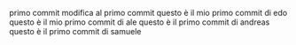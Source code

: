 primo commit
modifica al primo commit 
questo è  il mio primo commit di edo
questo è  il mio primo commit di ale
questo è il primo commit di andreas
questo è il primo commit di samuele
